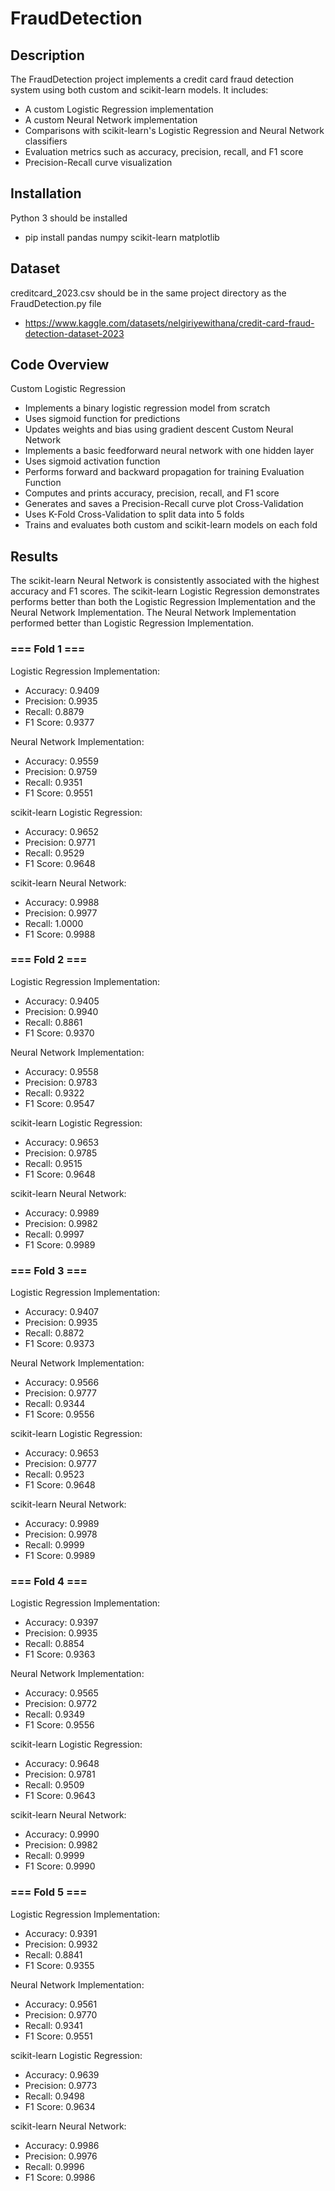# FraudDetection

## Description
The FraudDetection project implements a credit card fraud detection system using both custom and scikit-learn models. It includes:
- A custom Logistic Regression implementation
- A custom Neural Network implementation
- Comparisons with scikit-learn's Logistic Regression and Neural Network classifiers
- Evaluation metrics such as accuracy, precision, recall, and F1 score
- Precision-Recall curve visualization

## Installation
Python 3 should be installed
- pip install pandas numpy scikit-learn matplotlib

## Dataset
creditcard_2023.csv should be in the same project directory as the FraudDetection.py file
- https://www.kaggle.com/datasets/nelgiriyewithana/credit-card-fraud-detection-dataset-2023

## Code Overview
Custom Logistic Regression
- Implements a binary logistic regression model from scratch
- Uses sigmoid function for predictions
- Updates weights and bias using gradient descent
Custom Neural Network
- Implements a basic feedforward neural network with one hidden layer
- Uses sigmoid activation function
- Performs forward and backward propagation for training
Evaluation Function
- Computes and prints accuracy, precision, recall, and F1 score
- Generates and saves a Precision-Recall curve plot
Cross-Validation
- Uses K-Fold Cross-Validation to split data into 5 folds
- Trains and evaluates both custom and scikit-learn models on each fold

## Results
The scikit-learn Neural Network is consistently associated with the highest accuracy and F1 scores. The scikit-learn Logistic Regression demonstrates performs better than both the Logistic Regression Implementation and the Neural Network Implementation. The Neural Network Implementation performed better than Logistic Regression Implementation.

### === Fold 1 ===
Logistic Regression Implementation:
- Accuracy: 0.9409
- Precision: 0.9935
- Recall: 0.8879
- F1 Score: 0.9377
  
Neural Network Implementation:
- Accuracy: 0.9559
- Precision: 0.9759
- Recall: 0.9351
- F1 Score: 0.9551
  
scikit-learn Logistic Regression:
- Accuracy: 0.9652
- Precision: 0.9771
- Recall: 0.9529
- F1 Score: 0.9648
  
scikit-learn Neural Network:
- Accuracy: 0.9988
- Precision: 0.9977
- Recall: 1.0000
- F1 Score: 0.9988

### === Fold 2 ===
Logistic Regression Implementation:
- Accuracy: 0.9405
- Precision: 0.9940
- Recall: 0.8861
- F1 Score: 0.9370
  
Neural Network Implementation:
- Accuracy: 0.9558
- Precision: 0.9783
- Recall: 0.9322
- F1 Score: 0.9547
  
scikit-learn Logistic Regression:
- Accuracy: 0.9653
- Precision: 0.9785
- Recall: 0.9515
- F1 Score: 0.9648
  
scikit-learn Neural Network:
- Accuracy: 0.9989
- Precision: 0.9982
- Recall: 0.9997
- F1 Score: 0.9989

### === Fold 3 ===
Logistic Regression Implementation:
- Accuracy: 0.9407
- Precision: 0.9935
- Recall: 0.8872
- F1 Score: 0.9373
  
Neural Network Implementation:
- Accuracy: 0.9566
- Precision: 0.9777
- Recall: 0.9344
- F1 Score: 0.9556
  
scikit-learn Logistic Regression:
- Accuracy: 0.9653
- Precision: 0.9777
- Recall: 0.9523
- F1 Score: 0.9648
  
scikit-learn Neural Network:
- Accuracy: 0.9989
- Precision: 0.9978
- Recall: 0.9999
- F1 Score: 0.9989

### === Fold 4 ===
Logistic Regression Implementation:
- Accuracy: 0.9397
- Precision: 0.9935
- Recall: 0.8854
- F1 Score: 0.9363
  
Neural Network Implementation:
- Accuracy: 0.9565
- Precision: 0.9772
- Recall: 0.9349
- F1 Score: 0.9556
  
scikit-learn Logistic Regression:
- Accuracy: 0.9648
- Precision: 0.9781
- Recall: 0.9509
- F1 Score: 0.9643
  
scikit-learn Neural Network:
- Accuracy: 0.9990
- Precision: 0.9982
- Recall: 0.9999
- F1 Score: 0.9990

### === Fold 5 ===
Logistic Regression Implementation:
- Accuracy: 0.9391
- Precision: 0.9932
- Recall: 0.8841
- F1 Score: 0.9355
  
Neural Network Implementation:
- Accuracy: 0.9561
- Precision: 0.9770
- Recall: 0.9341
- F1 Score: 0.9551
  
scikit-learn Logistic Regression:
- Accuracy: 0.9639
- Precision: 0.9773
- Recall: 0.9498
- F1 Score: 0.9634
  
scikit-learn Neural Network:
- Accuracy: 0.9986
- Precision: 0.9976
- Recall: 0.9996
- F1 Score: 0.9986
